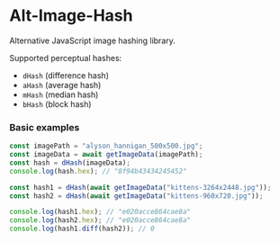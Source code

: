# Alt-Image-Hash

Alternative JavaScript image hashing library.

Supported perceptual hashes:
- `dHash` (difference hash)
- `aHash` (average hash)
- `mHash` (median hash)
- `bHash` (block hash)

### Basic examples

```ts
const imagePath = "alyson_hannigan_500x500.jpg";
const imageData = await getImageData(imagePath);
const hash = dHash(imageData);
console.log(hash.hex); // "8f94b43434245452"
```

```ts
const hash1 = dHash(await getImageData("kittens-3264x2448.jpg"));
const hash2 = dHash(await getImageData("kittens-960x720.jpg"));

console.log(hash1.hex); // "e020acce864cae8a"
console.log(hash2.hex); // "e020acce864cae8a"
console.log(hash1.diff(hash2)); // 0
```
